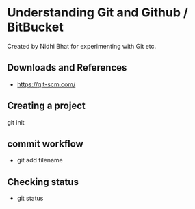 # Understanding Git and Github / BitBucket
Created by Nidhi Bhat for experimenting with Git etc.

## Downloads and References
- https://git-scm.com/

## Creating a project
git init

## commit workflow
- git add filename

## Checking status
- git status


